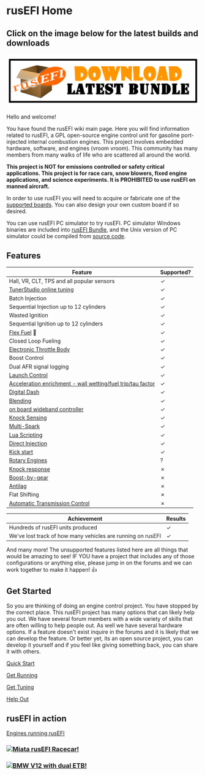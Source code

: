 # rusEFI Home

## Click on the image below for the latest builds and downloads

[![Download](Images/Latest_bundle_border.png)](Download)

Hello and welcome!

You have found the rusEFI wiki main page. Here you will find information related to rusEFI, a GPL open-source engine control unit for gasoline port-injected internal combustion engines. This project involves embedded hardware, software, and engines (vroom vroom). This community has many members from many walks of life who are scattered all around the world.

**This project is NOT for emissions controlled or safety critical applications. This project is for race cars, snow blowers, fixed engine applications, and science experiments. It is PROHIBITED to use rusEFI on manned aircraft.**

In order to use rusEFI you will need to acquire or fabricate one of the [supported boards](Hardware). You can also design your own custom board if so desired.

You can use rusEFI PC simulator to try rusEFI. PC simulator Windows binaries are included into [rusEFI Bundle](Download), and the Unix version of PC simulator could be compiled from [source code](https://github.com/rusefi/rusefi/tree/master/simulator).

## Features

Feature|Supported?
-------|----------
Hall, VR, CLT, TPS and all popular sensors|✓
[TunerStudio online tuning](HOWTO-create-tunerstudio-project)|✓
Batch Injection|✓
Sequential Injection up to 12 cylinders|✓
Wasted Ignition|✓
Sequential Ignition up to 12 cylinders|✓
[Flex Fuel](Flex-Fuel) 🌽|✓
Closed Loop Fueling|✓
[Electronic Throttle Body](Electronic-Throttle-Body-Configuration-Guide)|✓
Boost Control|✓
Dual AFR signal logging|✓
[Launch Control](Launch-Control)|✓
[Acceleration enrichment - wall wetting/fuel trip/tau factor](X-tau-Wall-Wetting)|✓
[Digital Dash](Digital-Dash)|✓
[Blending](Blending)|✓
[on board wideband controller](WBO)|✓
[Knock Sensing](knock-sensing)|✓
[Multi-Spark](Multi-Spark)|✓
[Lua Scripting](Lua-Scripting)|✓
[Direct Injection](GDI-status)|✓
[Kick start](Kick-Start)|✓
[Rotary Engines](Rotary)|?
[Knock response](https://github.com/rusefi/rusefi/issues/202)|✗
[Boost-by-gear](https://github.com/rusefi/rusefi/issues/2404)|✗
[Antilag](https://github.com/rusefi/rusefi/issues/2403)|✗
Flat Shifting|✗
[Automatic Transmission Control](TCU-status)|✗

Achievement| Results
-------|-------------
Hundreds of rusEFI units produced|✓
We've lost track of how many vehicles are running on rusEFI|✓

And many more!
The unsupported features listed here are all things that would be amazing to see! IF YOU have a project that includes any of those configurations or anything else, please jump in on the forums and we can work together to make it happen! 👍

## Get Started

So you are thinking of doing an engine control project. You have stopped by the correct place. This rusEFI project has many options that can likely help you out. We have several forum members with a wide variety of skills that are often willing to help people out. As well we have several hardware options. If a feature doesn't exist inquire in the forums and it is likely that we can develop the feature. Or better yet, its an open source project, you can develop it yourself and if you feel like giving something back, you can share it with others.

[Quick Start](HOWTO-quick-start)

[Get Running](HOWTO-Get-Running)

[Get Tuning](Get-tuning-with-TunerStudio-and-your-rusEFI)

[Help Out](HOWTO-help-rusEFI)

## rusEFI in action

[Engines running rusEFI](List-of-Engines-Running-rusEFI)

### [![Miata rusEFI Racecar!](https://user-images.githubusercontent.com/5051341/80621997-bf7bf000-8a0d-11ea-998e-48fc3accba59.png)](https://www.youtube.com/embed/3xz66oR95F8?start=8 "Miata rusEFI Racecar!")

### [![BMW V12 with dual ETB!](https://user-images.githubusercontent.com/5051341/80622501-809a6a00-8a0e-11ea-8efc-b575def1d132.png)](https://www.youtube.com/embed/TGf8IMwRuIY "BMW V12 with dual ETB!")  
